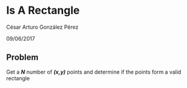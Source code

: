 # Is A Rectangle

César Arturo González Pérez

09/06/2017

## Problem

Get a ***N*** number of ***(x,y)*** points and determine if the points form a valid rectangle